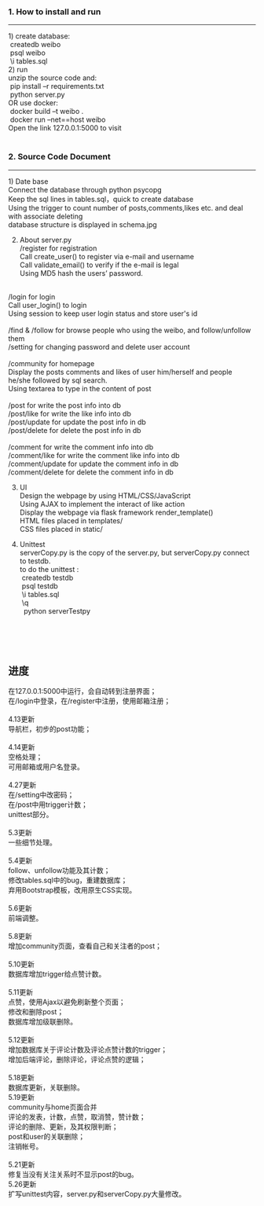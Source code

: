 <h3>1. How to install and run</h3>
<hr>
1) create database:<br>
		&nbsp;createdb weibo<br>
		&nbsp;psql weibo<br>
		&nbsp;\i tables.sql<br>
2) run<br>
	unzip the source code and:<br>
		&nbsp;pip install –r requirements.txt<br>
		&nbsp;python server.py<br>
	OR use docker:<br>
		&nbsp;docker build –t weibo .<br>
		&nbsp;docker run –net==host weibo <br>
	Open the link 127.0.0.1:5000 to visit<br>
<br>

<h3>2. Source Code Document</h3>
<hr>
1) Date base<br>
	Connect the database through python psycopg<br>
	Keep the sql lines in tables.sql，quick to create database<br>
	Using the trigger to count number of posts,comments,likes etc. and deal with associate deleting<br>
	database structure is displayed in schema.jpg<br>

2) About server.py<br>
	/register  			for registration<br>
	Call create_user() to register via e-mail and username<br>
	Call validate_email() to verify if the e-mail is legal<br>
	Using MD5 hash the users’ password.<br>
<br>
	/login  			for login<br>
	Call user_login() to login<br>
	Using session to keep user login status and store user's id<br>
<br>
	/find & /follow 	for browse people who using the weibo, and follow/unfollow them<br>
	/setting 			for changing password and delete user account<br>
<br>
	/community  		for homepage<br>
	Display the posts comments and likes of user him/herself and people he/she followed by sql search.<br>
	Using textarea to type in the content of post<br>
<br>
	/post 				for write the post info into db<br>
	/post/like			for write the like info into db<br>
	/post/update 		for update the post info in db<br>
	/post/delete 		for delete the post info in db<br>
<br>
	/comment 			for write the comment info into db<br>
	/comment/like 		for write the comment like info into db<br>
	/comment/update 	for update the comment info in db<br>
	/comment/delete 	for delete the comment info in db<br>


3) UI<br>
	Design the webpage by using HTML/CSS/JavaScript<br>
	Using AJAX to implement the interact of like action<br>
	Display the webpage via flask framework render_template()<br>
	HTML files placed in templates/<br>
	CSS files placed in static/<br>

4) Unittest<br>
	serverCopy.py is the copy of the server.py, but serverCopy.py connect to testdb.<br>
	to do the unittest :<br>
		&nbsp;createdb testdb<br>
		&nbsp;psql testdb<br>
		&nbsp;\i tables.sql<br>
		&nbsp;\q<br>
		&nbsp;&nbsp;python serverTestpy<br>
<br><br><br><br>

<h2>进度</h2>
在127.0.0.1:5000中运行，会自动转到注册界面；<br>
在/login中登录，在/register中注册，使用邮箱注册；<br>
<br>
4.13更新<br>
导航栏，初步的post功能；<br>
<br>
4.14更新<br>
空格处理；<br>
可用邮箱或用户名登录。<br>
<br>
4.27更新<br>
在/setting中改密码；<br>
在/post中用trigger计数；<br>
unittest部分。<br>
<br>
5.3更新<br>
一些细节处理。<br>
<br>
5.4更新<br>
follow、unfollow功能及其计数；<br>
修改tables.sql中的bug，重建数据库；<br>
弃用Bootstrap模板，改用原生CSS实现。<br>
<br>
5.6更新<br>
前端调整。<br>
<br>
5.8更新<br>
增加community页面，查看自己和关注者的post；<br>
<br>
5.10更新<br>
数据库增加trigger给点赞计数。<br>
<br>
5.11更新<br>
点赞，使用Ajax以避免刷新整个页面；<br>
修改和删除post；<br>
数据库增加级联删除。<br>
<br>
5.12更新<br>
增加数据库关于评论计数及评论点赞计数的trigger；<br>
增加后端评论，删除评论，评论点赞的逻辑；<br>
<br>
5.18更新<br>
数据库更新，关联删除。<br>
5.19更新<br>
community与home页面合并<br>
评论的发表，计数，点赞，取消赞，赞计数；<br>
评论的删除、更新，及其权限判断；<br>
post和user的关联删除；<br>
注销帐号。<br>
<br>
5.21更新<br>
修复当没有关注关系时不显示post的bug。<br>
5.26更新<br>
扩写unittest内容，server.py和serverCopy.py大量修改。<br>
<br>

